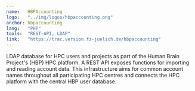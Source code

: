 ```yaml
---
name:   HBPAccounting
logo:   "../img/logos/hbpaccounting.png"
anchor: hbpaccounting
lang:   "PHP"
tools:  "REST-API, LDAP"
link:   "https://trac.version.fz-juelich.de/hbpaccounting"
---
```

LDAP database for HPC users and projects as part of the Human Brain Project's (HBP) HPC platform.
A REST API exposes functions for importing and reading account data. This infrastructure aims for
common account names throughout all participating HPC centres and connects the HPC platform with the 
central HBP user database. 